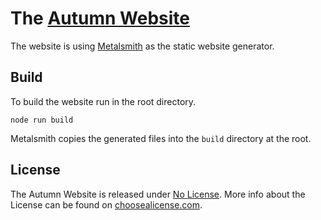 # The [Autumn Website][autumn-website]

The website is using [Metalsmith][metalsmith] as the static website generator.

[autumn-website]: autumnai.com
[metalsmith]: https://github.com/metalsmith/metalsmith

## Build

To build the website run in the root directory.

```shell
node run build
```

Metalsmith copies the generated files into the `build` directory at the root.

## License

The Autumn Website is released under [No License](./LICENSE). More info about
the License can be found on
[choosealicense.com](http://choosealicense.com/licenses/).

